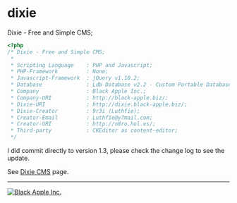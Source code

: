 dixie
=====
Dixie - Free and Simple CMS;

```php
<?php
/* Dixie - Free and Simple CMS;
 *
 * Scripting Language    : PHP and Javascript;
 * PHP-Framework         : None;
 * Javascript-Framework  : jQuery v1.10.2;
 * Database              : Ldb Database v2.2 - Custom Portable Database;
 * Company               : Black Apple Inc.;
 * Company-URI           : http://black-apple.biz/;
 * Dixie-URI             : http://dixie.black-apple.biz/;
 * Dixie-Creator         : 9r3i (Luthfie);
 * Creator-Email         : Luthfie@y7mail.com;
 * Creator-URI           : http://n8ro.hol.es/;
 * Third-party           : CKEditor as content-editor;
 */

```


I did commit directly to version 1.3, please check the change log to see the update.

See [Dixie CMS](http://dixie.black-apple.biz/ "Dixie CMS") page.

-----
[![Black Apple Inc.](http://black-apple.biz/files/black-apple.png)](http://black-apple.biz/ "Black Apple Inc.")
